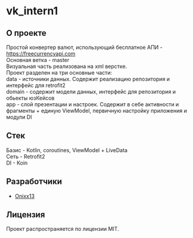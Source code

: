 # vk_intern1

## О проекте

Простой конвертер валют, использующий бесплатное АПИ - https://freecurrencyapi.com  <br />
Основная ветка - master <br />
Визуальная часть реализована на xml верстке. <br />
Проект разделен на три основные части: <br />
data - источники данных. Содержит реализацию репозитория и интерфейс для retrofit2 <br />
domain - содержит модели данных, интерфейс для репозитория и обьекты юзКейсов <br />
app - слой презентации и настроек. Содержит в себе активности и фрагменты + единую ViewModel, первичную настройку приложения и модули DI <br />

## Стек

Базис - Kotlin, coroutines, ViewModel + LiveData <br />
Сеть - Retrofit2 <br />
DI - Koin <br />

## Разработчики

- [Onixx13](https://github.com/Onixx-dev)

## Лицензия

Проект распространяется по лицензии MIT.
